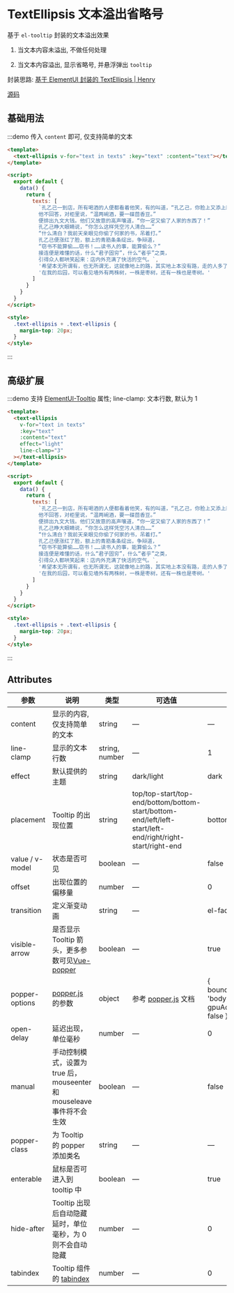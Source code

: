 # TextEllipsis 文本溢出省略号

基于 `el-tooltip` 封装的文本溢出效果

1. 当文本内容未溢出, 不做任何处理

2. 当文本内容溢出, 显示省略号, 并悬浮弹出 `tooltip`

封装思路: [基于 ElementUI 封装的 TextEllipsis | Henry](https://tszv.now.sh/pages/e29708/)

[源码](https://github.com/HenryTSZ/vuepress-element-extend/blob/master/docs/.vuepress/components/TextEllipsis.vue)

## 基础用法

:::demo 传入 `content` 即可, 仅支持简单的文本

```html
<template>
  <text-ellipsis v-for="text in texts" :key="text" :content="text"></text-ellipsis>
</template>

<script>
  export default {
    data() {
      return {
        texts: [
          `孔乙己一到店，所有喝酒的人便都看着他笑，有的叫道，“孔乙己，你脸上又添上新伤疤了！”
          他不回答，对柜里说，“温两碗酒，要一碟茴香豆。”
          便排出九文大钱。他们又故意的高声嚷道，“你一定又偷了人家的东西了！”
          孔乙己睁大眼睛说，“你怎么这样凭空污人清白……”
          “什么清白？我前天亲眼见你偷了何家的书，吊着打。”
          孔乙己便涨红了脸，额上的青筋条条绽出，争辩道，
          “窃书不能算偷……窃书！……读书人的事，能算偷么？”
          接连便是难懂的话，什么“君子固穷”，什么“者乎”之类，
          引得众人都哄笑起来：店内外充满了快活的空气。`,
          '希望本无所谓有，也无所谓无，这就像地上的路，其实地上本没有路，走的人多了，也便成了路。',
          '在我的后园，可以看见墙外有两株树，一株是枣树，还有一株也是枣树。'
        ]
      }
    }
  }
</script>

<style>
  .text-ellipsis + .text-ellipsis {
    margin-top: 20px;
  }
</style>
```

:::

## 高级扩展

:::demo 支持 [ElementUI-Tooltip](https://element.eleme.cn/#/zh-CN/component/tooltip) 属性; line-clamp: 文本行数, 默认为 1

```html
<template>
  <text-ellipsis
    v-for="text in texts"
    :key="text"
    :content="text"
    effect="light"
    line-clamp="3"
  ></text-ellipsis>
</template>

<script>
  export default {
    data() {
      return {
        texts: [
          `孔乙己一到店，所有喝酒的人便都看着他笑，有的叫道，“孔乙己，你脸上又添上新伤疤了！”
          他不回答，对柜里说，“温两碗酒，要一碟茴香豆。”
          便排出九文大钱。他们又故意的高声嚷道，“你一定又偷了人家的东西了！”
          孔乙己睁大眼睛说，“你怎么这样凭空污人清白……”
          “什么清白？我前天亲眼见你偷了何家的书，吊着打。”
          孔乙己便涨红了脸，额上的青筋条条绽出，争辩道，
          “窃书不能算偷……窃书！……读书人的事，能算偷么？”
          接连便是难懂的话，什么“君子固穷”，什么“者乎”之类，
          引得众人都哄笑起来：店内外充满了快活的空气。`,
          '希望本无所谓有，也无所谓无，这就像地上的路，其实地上本没有路，走的人多了，也便成了路。',
          '在我的后园，可以看见墙外有两株树，一株是枣树，还有一株也是枣树。'
        ]
      }
    }
  }
</script>

<style>
  .text-ellipsis + .text-ellipsis {
    margin-top: 20px;
  }
</style>
```

:::

## Attributes

| 参数            | 说明                                                                                                    | 类型            | 可选值                                                                                                    | 默认值                                                |
| --------------- | ------------------------------------------------------------------------------------------------------- | --------------- | --------------------------------------------------------------------------------------------------------- | ----------------------------------------------------- |
| content         | 显示的内容, 仅支持简单的文本                                                                            | string          | —                                                                                                         | —                                                     |
| line-clamp      | 显示的文本行数                                                                                          | string, number | —                                                                                                         | 1                                                     |
| effect          | 默认提供的主题                                                                                          | string          | dark/light                                                                                                | dark                                                  |
| placement       | Tooltip 的出现位置                                                                                      | string          | top/top-start/top-end/bottom/bottom-start/bottom-end/left/left-start/left-end/right/right-start/right-end | bottom                                                |
| value / v-model | 状态是否可见                                                                                            | boolean         | —                                                                                                         | false                                                 |
| offset          | 出现位置的偏移量                                                                                        | number          | —                                                                                                         | 0                                                     |
| transition      | 定义渐变动画                                                                                            | string          | —                                                                                                         | el-fade-in-linear                                     |
| visible-arrow   | 是否显示 Tooltip 箭头，更多参数可见[Vue-popper](https://github.com/element-component/vue-popper)        | boolean         | —                                                                                                         | true                                                  |
| popper-options  | [popper.js](https://popper.js.org/documentation.html) 的参数                                            | object          | 参考 [popper.js](https://popper.js.org/documentation.html) 文档                                           | { boundariesElement: 'body', gpuAcceleration: false } |
| open-delay      | 延迟出现，单位毫秒                                                                                      | number          | —                                                                                                         | 0                                                     |
| manual          | 手动控制模式，设置为 true 后，mouseenter 和 mouseleave 事件将不会生效                                   | boolean         | —                                                                                                         | false                                                 |
| popper-class    | 为 Tooltip 的 popper 添加类名                                                                           | string          | —                                                                                                         | —                                                     |
| enterable       | 鼠标是否可进入到 tooltip 中                                                                             | boolean         | —                                                                                                         | true                                                  |
| hide-after      | Tooltip 出现后自动隐藏延时，单位毫秒，为 0 则不会自动隐藏                                               | number          | —                                                                                                         | 0                                                     |
| tabindex        | Tooltip 组件的 [tabindex](https://developer.mozilla.org/en-US/docs/Web/HTML/Global_attributes/tabindex) | number          | —                                                                                                         | 0                                                     |
